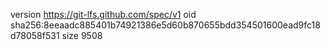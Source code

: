 version https://git-lfs.github.com/spec/v1
oid sha256:8eeaadc885401b74921386e5d60b870655bdd354501600ead9fc18d78058f531
size 9508
